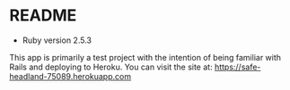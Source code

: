 # README

* Ruby version 2.5.3

This app is primarily a test project with the intention of being familiar with Rails and deploying to Heroku. 
You can visit the site at: https://safe-headland-75089.herokuapp.com
